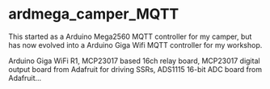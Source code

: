 # ardmega_camper_MQTT

This started as a Arduino Mega2560 MQTT controller for my camper, but has now evolved into a Arduino Giga Wifi MQTT controller for my workshop.

Arduino Giga WiFi R1, MCP23017 based 16ch relay board, MCP23017 digital output board from Adafruit for driving SSRs, ADS1115 16-bit ADC board from Adafruit...
